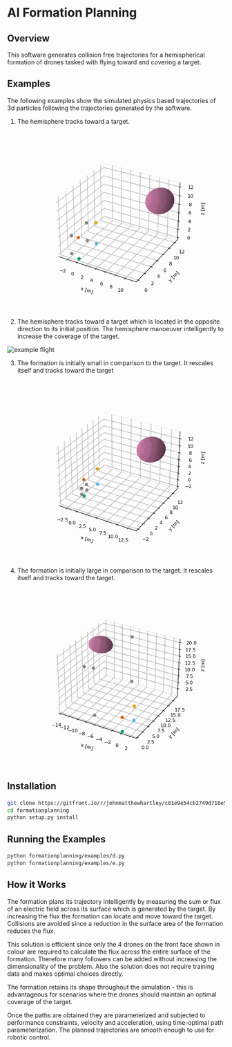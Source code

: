 AI Formation Planning
========================

## Overview

This software generates collision free trajectories for a hemispherical formation of drones tasked with flying toward and covering a target.

## Examples

The following examples show the simulated physics based trajectories of 3d particles following the trajectories generated by the software.

1. The hemisphere tracks toward a target.

![example flight](example_d_1/Figure%209.gif)

2. The hemisphere tracks toward a target which is located in the opposite direction to its initial position. The hemisphere manoeuver intelligently to increase the coverage of the target.

![example flight](example_d_2/Figure%2010.gif)

3. The formation is initially small in comparison to the target. It rescales itself and tracks toward the target

![example flight](example_e_1/Figure.gif)

4. The formation is initially large in comparison to the target. It rescales itself and tracks toward the target.

![example flight](example_e_2/Figure.gif)

## Installation

```bash
git clone https://gitfront.io/r/johnmatthewhartley/c81e9e54cb2749d718e54ae6517bca517097e1ae/formationplanning.git
cd formationplanning
python setup.py install
```

## Running the Examples

```bash
python formationplanning/examples/d.py
python formationplanning/examples/e.py
```


## How it Works

The formation plans its trajectory intelligently by measuring the sum or flux of an electric field across its surface which is generated by the target. By increasing the flux the formation can locate and move toward the target. Collisions are avoided since a reduction in the surface area of the formation reduces the flux.

This solution is efficient since only the 4 drones on the front face shown in colour are required to calculate the flux across the entire surface of the formation. Therefore many followers can be added without increasing the dimensionality of the problem. Also the solution does not require training data and makes optimal choices directly.

The formation retains its shape throughout the simulation - this is advantageous for scenarios where the drones should maintain an optimal coverage of the target.

Once the paths are obtained they are parameterized and subjected to performance constraints, velocity and acceleration, using time-optimal path parameterization. The planned trajectories are smooth enough to use for robotic control.
